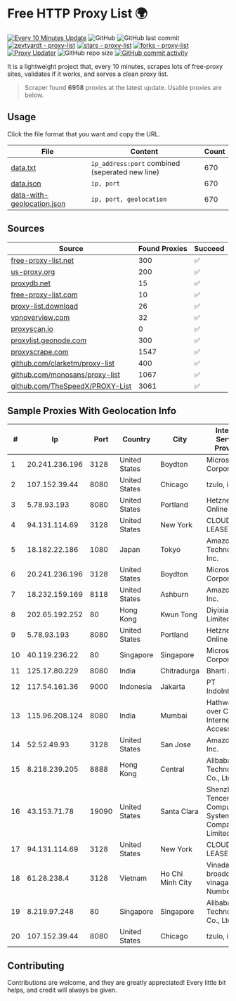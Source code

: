 
# Free HTTP Proxy List 🌍

[![Every 10 Minutes Update](https://github.com/mertguvencli/http-proxy-list/actions/workflows/main.yml/badge.svg?branch=main)](https://github.com/mertguvencli/http-proxy-list/actions/workflows/main.yml)
![GitHub](https://img.shields.io/github/license/mertguvencli/http-proxy-list)
![GitHub last commit](https://img.shields.io/github/last-commit/mertguvencli/http-proxy-list)
[![zevtyardt - proxy-list](https://img.shields.io/static/v1?label=zevtyardt&message=proxy-list&color=blue&logo=github)](https://github.com/zevtyardt/proxy-list "Go to GitHub repo")
[![stars - proxy-list](https://img.shields.io/github/stars/zevtyardt/proxy-list?style=social)](https://github.com/zevtyardt/proxy-list)
[![forks - proxy-list](https://img.shields.io/github/forks/zevtyardt/proxy-list?style=social)](https://github.com/zevtyardt/proxy-list)
[![Proxy Updater](https://github.com/zevtyardt/proxy-list/workflows/Proxy%20Updater/badge.svg)](https://github.com/zevtyardt/proxy-list/actions?query=workflow:"Proxy+Updater")
![GitHub repo size](https://img.shields.io/github/repo-size/zevtyardt/proxy-list)
[![GitHub commit activity](https://img.shields.io/github/commit-activity/m/zevtyardt/proxy-list?logo=commits)](https://github.com/zevtyardt/proxy-list/commits/main)

It is a lightweight project that, every 10 minutes, scrapes lots of free-proxy sites, validates if it works, and serves a clean proxy list.

> Scraper found **6958** proxies at the latest update. Usable proxies are below.

## Usage

Click the file format that you want and copy the URL.

|File|Content|Count|
|----|-------|-----|
|[data.txt](https://raw.githubusercontent.com/mertguvencli/http-proxy-list/main/proxy-list/data.txt)|`ip_address:port` combined (seperated new line)|670|
|[data.json](https://raw.githubusercontent.com/mertguvencli/http-proxy-list/main/proxy-list/data.json)|`ip, port`|670|
|[data-with-geolocation.json](https://raw.githubusercontent.com/mertguvencli/http-proxy-list/main/proxy-list/data-with-geolocation.json)|`ip, port, geolocation`|670|

## Sources

|Source|Found Proxies|Succeed|
|------|-------------|-------|
|[free-proxy-list.net](https://free-proxy-list.net)|300|✅|
|[us-proxy.org](https://www.us-proxy.org)|200|✅|
|[proxydb.net](http://proxydb.net)|15|✅|
|[free-proxy-list.com](https://free-proxy-list.com/?page=&port=&type%5B%5D=http&type%5B%5D=https&up_time=0&search=Search)|10|✅|
|[proxy-list.download](https://www.proxy-list.download/HTTP)|26|✅|
|[vpnoverview.com](https://vpnoverview.com/privacy/anonymous-browsing/free-proxy-servers)|32|✅|
|[proxyscan.io](https://www.proxyscan.io)|0|✅|
|[proxylist.geonode.com](https://proxylist.geonode.com/api/proxy-list?limit=300&page=1&sort_by=lastChecked&sort_type=desc&protocols=http,https)|300|✅|
|[proxyscrape.com](https://api.proxyscrape.com/v2/?request=displayproxies&protocol=http&timeout=10000&country=all&ssl=all&anonymity=all)|1547|✅|
|[github.com/clarketm/proxy-list](https://raw.githubusercontent.com/clarketm/proxy-list/master/proxy-list-raw.txt)|400|✅|
|[github.com/monosans/proxy-list](https://raw.githubusercontent.com/monosans/proxy-list/main/proxies/http.txt)|1067|✅|
|[github.com/TheSpeedX/PROXY-List](https://raw.githubusercontent.com/TheSpeedX/PROXY-List/master/http.txt)|3061|✅|


## Sample Proxies With Geolocation Info

|#|Ip|Port|Country|City|Internet Service Provider|
|-|--|----|-------|----|-------------------------|
|1|20.241.236.196|3128|United States|Boydton|Microsoft Corporation|
|2|107.152.39.44|8080|United States|Chicago|tzulo, inc.|
|3|5.78.93.193|8080|United States|Portland|Hetzner Online GmbH|
|4|94.131.114.69|3128|United States|New York|CLOUD LEASE Ltd|
|5|18.182.22.186|1080|Japan|Tokyo|Amazon Technologies Inc.|
|6|20.241.236.196|3128|United States|Boydton|Microsoft Corporation|
|7|18.232.159.169|8118|United States|Ashburn|Amazon.com, Inc.|
|8|202.65.192.252|80|Hong Kong|Kwun Tong|Diyixian.com Limited|
|9|5.78.93.193|8080|United States|Portland|Hetzner Online GmbH|
|10|40.119.236.22|80|Singapore|Singapore|Microsoft Corporation|
|11|125.17.80.229|8080|India|Chitradurga|Bharti Airtel|
|12|117.54.161.36|9000|Indonesia|Jakarta|PT IndoInternet|
|13|115.96.208.124|8080|India|Mumbai|Hathway IP over Cable Internet Access|
|14|52.52.49.93|3128|United States|San Jose|Amazon.com, Inc.|
|15|8.218.239.205|8888|Hong Kong|Central|Alibaba (US) Technology Co., Ltd.|
|16|43.153.71.78|19090|United States|Santa Clara|Shenzhen Tencent Computer Systems Company Limited|
|17|94.131.114.69|3128|United States|New York|CLOUD LEASE Ltd|
|18|61.28.238.4|3128|Vietnam|Ho Chi Minh City|Vinadata broadcast via vinagame AS Number|
|19|8.219.97.248|80|Singapore|Singapore|Alibaba (US) Technology Co., Ltd.|
|20|107.152.39.44|8080|United States|Chicago|tzulo, inc.|



## Contributing

Contributions are welcome, and they are greatly appreciated! Every
little bit helps, and credit will always be given.

